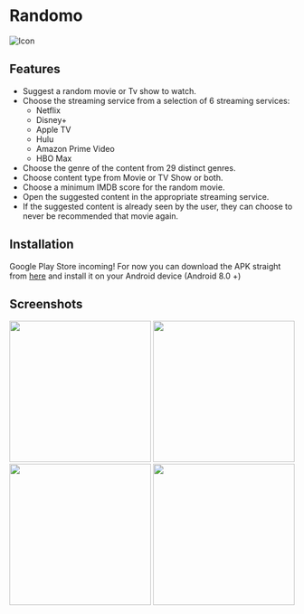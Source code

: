 # Randomo
![Icon](https://github.com/mahan201/Randomo/blob/main/Source/app/src/main/res/mipmap-xxxhdpi/spinner_icon_round.png "Icon")

## Features
- Suggest a random movie or Tv show to watch.
- Choose the streaming service from a selection of 6 streaming services:
	 - Netflix
	 - Disney+
	 - Apple TV
	 - Hulu
	 - Amazon Prime Video
	 - HBO Max
- Choose the genre of the content from 29 distinct genres.
- Choose content type from Movie or TV Show or both.
- Choose a minimum IMDB score for the random movie.
- Open the suggested content in the appropriate streaming service.
- If the suggested content is already seen by the user, they can choose to never be recommended that movie again.

## Installation
Google Play Store incoming!
For now you can download the APK straight from [here](https://github.com/mahan201/Randomo/blob/main/randomo.apk "here") and install it on your Android device (Android 8.0 +)

## Screenshots
<img src="https://github.com/mahan201/Randomo/blob/main/Screenshots/SS%20(1).png" width=250>

<img src="https://github.com/mahan201/Randomo/blob/main/Screenshots/SS%20(2).png" width=250>

<img src="https://github.com/mahan201/Randomo/blob/main/Screenshots/SS%20(3).png" width=250>

<img src="https://github.com/mahan201/Randomo/blob/main/Screenshots/SS%20(4).png" width=250>


